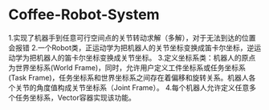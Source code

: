 # Coffee-Robot-System
1.实现了机器手到任意可行空间点的关节转动求解（多解），对于无法到达的位置会报错
2.一个Robot类，正运动学为把机器人的关节坐标变换成笛卡尔坐标，逆运动学为把机器人的笛卡尔坐标变换成关节坐标。
3.定义坐标系类：机器人的原点为世界坐标系(World Frame)，同时，允许用户定义工件坐标系或任务坐标系(Task Frame)，任务坐标系和世界坐标系之间存在着偏移和旋转关系。机器人各个关节的角度值构成关节坐标系（Joint Frame）。
4.每个机器人允许定义任意多个任务坐标系，Vector容器实现该功能。
